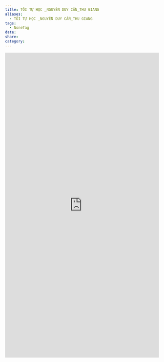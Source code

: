 ```yaml
---
title: TÔI TỰ HỌC _NGUYỄN DUY CẦN_THU GIANG
aliases:
  - TÔI TỰ HỌC _NGUYỄN DUY CẦN_THU GIANG
tags:
  - NoneTag
date: 
share: 
category:
---
```


<iframe src="https://drive.google.com/file/d/1Quw1crnT5kqWpkBE9czCIenzdGmjGUdd/preview" width="100%" height="1000px" frameborder="0"></iframe>
